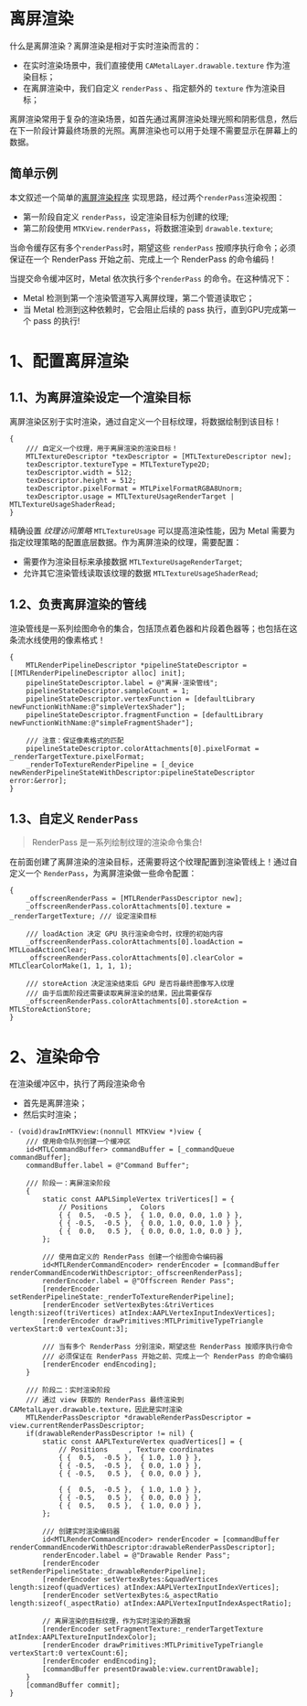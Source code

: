 # 离屏渲染

什么是离屏渲染？离屏渲染是相对于实时渲染而言的：
* 在实时渲染场景中，我们直接使用 `CAMetalLayer.drawable.texture` 作为渲染目标；
* 在离屏渲染中，我们自定义 `renderPass` 、指定额外的 `texture` 作为渲染目标；

离屏渲染常用于复杂的渲染场景，如首先通过离屏渲染处理光照和阴影信息，然后在下一阶段计算最终场景的光照。离屏渲染也可以用于处理不需要显示在屏幕上的数据。

## 简单示例

本文叙述一个简单的[离屏渲染程序](https://github.com/Kanthine/MetalCode/tree/main/OffscreenRender) 实现思路，经过两个`renderPass`渲染视图：
* 第一阶段自定义 `renderPass`，设定渲染目标为创建的纹理;
* 第二阶段使用 `MTKView.renderPass`，将数据渲染到 `drawable.texture`;

当命令缓存区有多个`renderPass`时，期望这些 `renderPass` 按顺序执行命令；必须保证在一个 RenderPass 开始之前、完成上一个 RenderPass 的命令编码！

当提交命令缓冲区时，Metal 依次执行多个`renderPass` 的命令。在这种情况下：
* Metal 检测到第一个渲染管道写入离屏纹理，第二个管道读取它；
* 当 Metal 检测到这种依赖时，它会阻止后续的 pass 执行，直到GPU完成第一个 pass 的执行!


# 1、配置离屏渲染

## 1.1、为离屏渲染设定一个渲染目标

离屏渲染区别于实时渲染，通过自定义一个目标纹理，将数据绘制到该目标！

``` 
{
    /// 自定义一个纹理，用于离屏渲染的渲染目标！ 
    MTLTextureDescriptor *texDescriptor = [MTLTextureDescriptor new];
    texDescriptor.textureType = MTLTextureType2D;
    texDescriptor.width = 512;
    texDescriptor.height = 512;
    texDescriptor.pixelFormat = MTLPixelFormatRGBA8Unorm;
    texDescriptor.usage = MTLTextureUsageRenderTarget | MTLTextureUsageShaderRead;
}
```

精确设置 _纹理访问策略_ `MTLTextureUsage` 可以提高渲染性能，因为 Metal 需要为指定纹理策略的配置底层数据。作为离屏渲染的纹理，需要配置：
* 需要作为渲染目标来承接数据 `MTLTextureUsageRenderTarget`;
* 允许其它渲染管线读取该纹理的数据 `MTLTextureUsageShaderRead`;

## 1.2、负责离屏渲染的管线

渲染管线是一系列绘图命令的集合，包括顶点着色器和片段着色器等；也包括在这条流水线使用的像素格式！

```
{
    MTLRenderPipelineDescriptor *pipelineStateDescriptor = [[MTLRenderPipelineDescriptor alloc] init];
    pipelineStateDescriptor.label = @"离屏·渲染管线";
    pipelineStateDescriptor.sampleCount = 1;
    pipelineStateDescriptor.vertexFunction = [defaultLibrary newFunctionWithName:@"simpleVertexShader"];
    pipelineStateDescriptor.fragmentFunction = [defaultLibrary newFunctionWithName:@"simpleFragmentShader"];
    
    /// 注意：保证像素格式的匹配
    pipelineStateDescriptor.colorAttachments[0].pixelFormat = _renderTargetTexture.pixelFormat; 
    _renderToTextureRenderPipeline = [_device newRenderPipelineStateWithDescriptor:pipelineStateDescriptor error:&error];
}
```

## 1.3、自定义 `RenderPass`

> RenderPass 是一系列绘制纹理的渲染命令集合!

在前面创建了离屏渲染的渲染目标，还需要将这个纹理配置到渲染管线上！通过自定义一个 `RenderPass`，为离屏渲染做一些命令配置：

```
{
    _offscreenRenderPass = [MTLRenderPassDescriptor new];
    _offscreenRenderPass.colorAttachments[0].texture = _renderTargetTexture; /// 设定渲染目标
    
    /// loadAction 决定 GPU 执行渲染命令时，纹理的初始内容
    _offscreenRenderPass.colorAttachments[0].loadAction = MTLLoadActionClear;
    _offscreenRenderPass.colorAttachments[0].clearColor = MTLClearColorMake(1, 1, 1, 1);
    
    /// storeAction 决定渲染结束后 GPU 是否将最终图像写入纹理
    /// 由于后面阶段还需要读取离屏渲染的结果，因此需要保存
    _offscreenRenderPass.colorAttachments[0].storeAction = MTLStoreActionStore;
}
```

# 2、渲染命令

在渲染缓冲区中，执行了两段渲染命令
* 首先是离屏渲染；
* 然后实时渲染；

``` 
- (void)drawInMTKView:(nonnull MTKView *)view {
    /// 使用命令队列创建一个缓冲区
    id<MTLCommandBuffer> commandBuffer = [_commandQueue commandBuffer];
    commandBuffer.label = @"Command Buffer";

    /// 阶段一：离屏渲染阶段
    {
        static const AAPLSimpleVertex triVertices[] = {
            // Positions     ,  Colors
            { {  0.5,  -0.5 },  { 1.0, 0.0, 0.0, 1.0 } },
            { { -0.5,  -0.5 },  { 0.0, 1.0, 0.0, 1.0 } },
            { {  0.0,   0.5 },  { 0.0, 0.0, 1.0, 0.0 } },
        };
        
        /// 使用自定义的 RenderPass 创建一个绘图命令编码器
        id<MTLRenderCommandEncoder> renderEncoder = [commandBuffer renderCommandEncoderWithDescriptor:_offscreenRenderPass];
        renderEncoder.label = @"Offscreen Render Pass";
        [renderEncoder setRenderPipelineState:_renderToTextureRenderPipeline];
        [renderEncoder setVertexBytes:&triVertices length:sizeof(triVertices) atIndex:AAPLVertexInputIndexVertices];
        [renderEncoder drawPrimitives:MTLPrimitiveTypeTriangle vertexStart:0 vertexCount:3];
        
        /// 当有多个 RenderPass 分别渲染，期望这些 RenderPass 按顺序执行命令
        /// 必须保证在 RenderPass 开始之前、完成上一个 RenderPass 的命令编码
        [renderEncoder endEncoding];
    }
    
    /// 阶段二：实时渲染阶段
    /// 通过 view 获取的 RenderPass 最终渲染到 CAMetalLayer.drawable.texture，因此是实时渲染
    MTLRenderPassDescriptor *drawableRenderPassDescriptor = view.currentRenderPassDescriptor;
    if(drawableRenderPassDescriptor != nil) {
        static const AAPLTextureVertex quadVertices[] = {
            // Positions     , Texture coordinates
            { {  0.5,  -0.5 },  { 1.0, 1.0 } },
            { { -0.5,  -0.5 },  { 0.0, 1.0 } },
            { { -0.5,   0.5 },  { 0.0, 0.0 } },

            { {  0.5,  -0.5 },  { 1.0, 1.0 } },
            { { -0.5,   0.5 },  { 0.0, 0.0 } },
            { {  0.5,   0.5 },  { 1.0, 0.0 } },
        };
        
        /// 创建实时渲染编码器
        id<MTLRenderCommandEncoder> renderEncoder = [commandBuffer renderCommandEncoderWithDescriptor:drawableRenderPassDescriptor];
        renderEncoder.label = @"Drawable Render Pass";
        [renderEncoder setRenderPipelineState:_drawableRenderPipeline];
        [renderEncoder setVertexBytes:&quadVertices length:sizeof(quadVertices) atIndex:AAPLVertexInputIndexVertices];
        [renderEncoder setVertexBytes:&_aspectRatio length:sizeof(_aspectRatio) atIndex:AAPLVertexInputIndexAspectRatio];

        // 离屏渲染的目标纹理，作为实时渲染的源数据
        [renderEncoder setFragmentTexture:_renderTargetTexture atIndex:AAPLTextureInputIndexColor];
        [renderEncoder drawPrimitives:MTLPrimitiveTypeTriangle vertexStart:0 vertexCount:6];
        [renderEncoder endEncoding];
        [commandBuffer presentDrawable:view.currentDrawable];
    }
    [commandBuffer commit];
}
```
